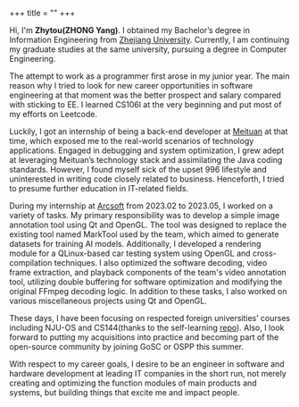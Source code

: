 +++
title = "" 
+++

Hi, I'm **Zhytou(ZHONG Yang)**. I obtained my Bachelor’s degree in Information Engineering from [Zhejiang University](https://webplus.zju.edu.cn/_s358/main.psp). Currently, I am continuing my graduate studies at the same university, pursuing a degree in Computer Engineering.

The attempt to work as a programmer first arose in my junior year. The main reason why I tried to look for new career opportunities in software engineering at that moment was the better prospect and salary compared with sticking to EE. I learned CS106l at the very beginning and put most of my efforts on Leetcode.

Luckily, I got an internship of being a back-end developer at [Meituan](https://www.meituan.com/en-US/about-us) at that time, which exposed me to the real-world scenarios of technology applications. Engaged in debugging and system optimization, I grew adept at leveraging Meituan’s technology stack and assimilating the Java coding standards. However, I found myself sick of the upset 996 lifestyle and uninterested in writing code closely related to business. Henceforth, I tried to presume further education in IT-related fields.

During my internship at [Arcsoft](https://www.arcsoft.com/) from 2023.02 to 2023.05, I worked on a variety of tasks. My primary responsibility was to develop a simple image annotation tool using Qt and OpenGL. The tool was designed to replace the existing tool named MarkTool used by the team, which aimed to generate datasets for training AI models. Additionally, I developed a rendering module for a QLinux-based car testing system using OpenGL and cross-compilation techniques. I also optimized the software decoding, video frame extraction, and playback components of the team's video annotation tool, utilizing double buffering for software optimization and modifying the original FFmpeg decoding logic. In addition to these tasks, I also worked on various miscellaneous projects using Qt and OpenGL.

These days, I have been focusing on respected foreign universities’ courses including NJU-OS and CS144(thanks to the self-learning [repo](https://csdiy.wiki/)). Also, I look forward to putting my acquisitions into practice and becoming part of the open-source community by joining GoSC or OSPP this summer.

With respect to my career goals, I desire to be an engineer in software and hardware development at leading IT companies in the short run, not merely creating and optimizing the function modules of main products and systems, but building things that excite me and impact people.
